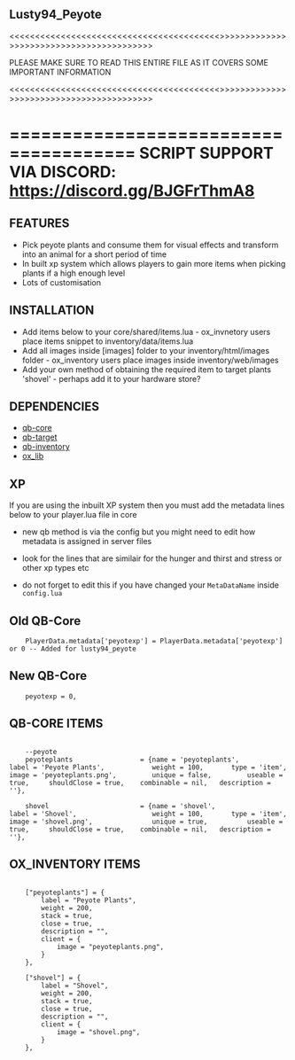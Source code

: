 ## Lusty94_Peyote


<<<<<<<<<<<<<<<<<<<<<<<<<<<<<<<<<<<<<<<<<>>>>>>>>>>>>>>>>>>>>>>>>>>>>>>>>>>>>>>>>>

PLEASE MAKE SURE TO READ THIS ENTIRE FILE AS IT COVERS SOME IMPORTANT INFORMATION

<<<<<<<<<<<<<<<<<<<<<<<<<<<<<<<<<<<<<<<<<>>>>>>>>>>>>>>>>>>>>>>>>>>>>>>>>>>>>>>>>>

======================================
SCRIPT SUPPORT VIA DISCORD: https://discord.gg/BJGFrThmA8
======================================


## FEATURES

- Pick peyote plants and consume them for visual effects and transform into an animal for a short period of time
- In built xp system which allows players to gain more items when picking plants if a high enough level
- Lots of customisation





## INSTALLATION

- Add items below to your core/shared/items.lua - ox_invnetory users place items snippet to inventory/data/items.lua
- Add all images inside [images] folder to your inventory/html/images folder - ox_inventory users place images inside inventory/web/images
- Add your own method of obtaining the required item to target plants 'shovel' - perhaps add it to your hardware store?



## DEPENDENCIES

- [qb-core](https://github.com/qbcore-framework/qb-core)
- [qb-target](https://github.com/qbcore-framework/qb-target)
- [qb-inventory](https://github.com/qbcore-framework/qb-inventory)
- [ox_lib]('https://github.com/overextended/ox_lib/releases')




## XP
If you are using the inbuilt XP system then you must add the metadata lines below to your player.lua file in core
- new qb method is via the config but you might need to edit how metadata is assigned in server files

- look for the lines that are similair for the hunger and thirst  and stress or other xp types etc
- do not forget to edit this if you have changed your `MetaDataName` inside `config.lua`


## Old QB-Core

```
    PlayerData.metadata['peyotexp'] = PlayerData.metadata['peyotexp'] or 0 -- Added for lusty94_peyote
```
## New QB-Core

```
    peyotexp = 0,
```








## QB-CORE ITEMS

```

	--peyote
	peyoteplants 			 	 = {name = 'peyoteplants', 			  	label = 'Peyote Plants', 			weight = 100, 		type = 'item', 		image = 'peyoteplants.png', 		unique = false, 		useable = true, 	shouldClose = true,	   combinable = nil,   description = ''},
		
	shovel 			 	         = {name = 'shovel', 			  	    label = 'Shovel', 			        weight = 100, 		type = 'item', 		image = 'shovel.png', 		        unique = true, 		    useable = true, 	shouldClose = true,	   combinable = nil,   description = ''},

```

## OX_INVENTORY ITEMS

```

	["peyoteplants"] = {
		label = "Peyote Plants",
		weight = 200,
		stack = true,
		close = true,
		description = "",
		client = {
			image = "peyoteplants.png",
		}
	},

	["shovel"] = {
		label = "Shovel",
		weight = 200,
		stack = true,
		close = true,
		description = "",
		client = {
			image = "shovel.png",
		}
	},


```